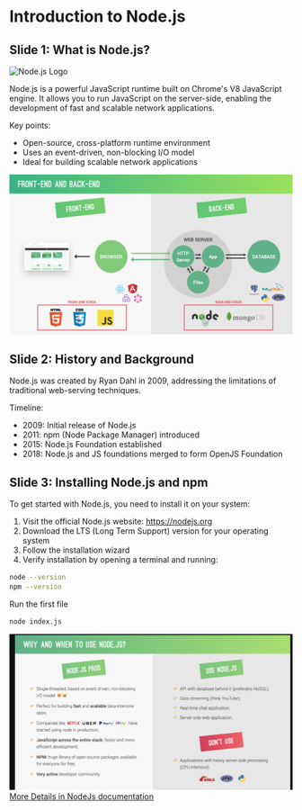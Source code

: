 # Introduction to Node.js

## Slide 1: What is Node.js?

![Node.js Logo](https://nodejs.org/static/images/logo.svg)

Node.js is a powerful JavaScript runtime built on Chrome's V8 JavaScript engine. It allows you to run JavaScript on the server-side, enabling the development of fast and scalable network applications.

Key points:

- Open-source, cross-platform runtime environment
- Uses an event-driven, non-blocking I/O model
- Ideal for building scalable network applications

![alt text](image-1.png)

## Slide 2: History and Background

Node.js was created by Ryan Dahl in 2009, addressing the limitations of traditional web-serving techniques.

Timeline:

- 2009: Initial release of Node.js
- 2011: npm (Node Package Manager) introduced
- 2015: Node.js Foundation established
- 2018: Node.js and JS foundations merged to form OpenJS Foundation

## Slide 3: Installing Node.js and npm

To get started with Node.js, you need to install it on your system:

1. Visit the official Node.js website: https://nodejs.org
2. Download the LTS (Long Term Support) version for your operating system
3. Follow the installation wizard
4. Verify installation by opening a terminal and running:

```bash
node --version
npm --version
```

Run the first file

```bash
node index.js

```

![alt text](image.png)
[More Details in NodeJs documentation](https://nodejs.org/en/learn/getting-started/introduction-to-nodejs)
